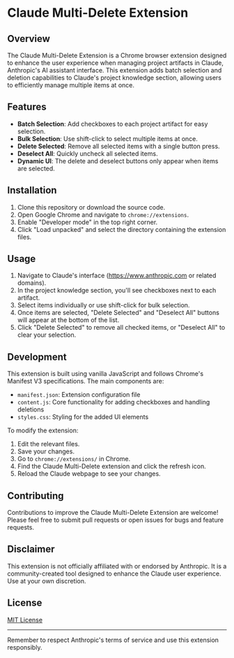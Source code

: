 # Claude Multi-Delete Extension

## Overview

The Claude Multi-Delete Extension is a Chrome browser extension designed to enhance the user experience when managing project artifacts in Claude, Anthropic's AI assistant interface. This extension adds batch selection and deletion capabilities to Claude's project knowledge section, allowing users to efficiently manage multiple items at once.

## Features

- **Batch Selection**: Add checkboxes to each project artifact for easy selection.
- **Bulk Selection**: Use shift-click to select multiple items at once.
- **Delete Selected**: Remove all selected items with a single button press.
- **Deselect All**: Quickly uncheck all selected items.
- **Dynamic UI**: The delete and deselect buttons only appear when items are selected.

## Installation

1. Clone this repository or download the source code.
2. Open Google Chrome and navigate to `chrome://extensions`.
3. Enable "Developer mode" in the top right corner.
4. Click "Load unpacked" and select the directory containing the extension files.

## Usage

1. Navigate to Claude's interface (https://www.anthropic.com or related domains).
2. In the project knowledge section, you'll see checkboxes next to each artifact.
3. Select items individually or use shift-click for bulk selection.
4. Once items are selected, "Delete Selected" and "Deselect All" buttons will appear at the bottom of the list.
5. Click "Delete Selected" to remove all checked items, or "Deselect All" to clear your selection.

## Development

This extension is built using vanilla JavaScript and follows Chrome's Manifest V3 specifications. The main components are:

- `manifest.json`: Extension configuration file
- `content.js`: Core functionality for adding checkboxes and handling deletions
- `styles.css`: Styling for the added UI elements

To modify the extension:

1. Edit the relevant files.
2. Save your changes.
3. Go to `chrome://extensions/` in Chrome.
4. Find the Claude Multi-Delete extension and click the refresh icon.
5. Reload the Claude webpage to see your changes.

## Contributing

Contributions to improve the Claude Multi-Delete Extension are welcome! Please feel free to submit pull requests or open issues for bugs and feature requests.

## Disclaimer

This extension is not officially affiliated with or endorsed by Anthropic. It is a community-created tool designed to enhance the Claude user experience. Use at your own discretion.

## License

[MIT License](LICENSE)

---

Remember to respect Anthropic's terms of service and use this extension responsibly.